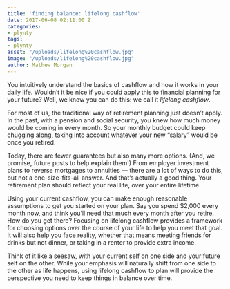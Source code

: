 ```yaml
---
title: 'finding balance: lifelong cashflow'
date: 2017-06-08 02:11:00 Z
categories:
- plynty
tags:
- plynty
asset: "/uploads/lifelong%20cashflow.jpg"
image: "/uploads/lifelong%20cashflow.jpg"
author: Mathew Morgan
---
```


You intuitively understand the basics of cashflow and how it works in your daily life. Wouldn’t it be nice if you could apply this to financial planning for your future? Well, we know you can do this: we call it *lifelong cashflow*.

For most of us, the traditional way of retirement planning just doesn’t apply. In the past, with a pension and social security, you knew how much money would be coming in every month. So your monthly budget could keep chugging along, taking into account whatever your new “salary” would be once you retired.

Today, there are fewer guarantees but also many more options. (And, we promise, future posts to help explain them!) From employer investment plans to reverse mortgages to annuities — there are a lot of ways to do this, but not a one-size-fits-all answer. And that’s actually a good thing. Your retirement plan should reflect your real life, over your entire lifetime.

Using your current cashflow, you can make enough reasonable assumptions to get you started on your plan. Say you spend $2,000 every month now, and think you’ll need that much every month after you retire. How do you get there? Focusing on lifelong cashflow provides a framework for choosing options over the course of your life to help you meet that goal. It will also help you face reality, whether that means meeting friends for drinks but not dinner, or taking in a renter to provide extra income. 

Think of it like a seesaw, with your current self on one side and your future self on the other. While your emphasis will naturally shift from one side to the other as life happens, using lifelong cashflow to plan will provide the perspective you need to keep things in balance over time.